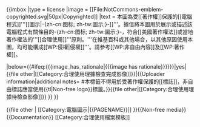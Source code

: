 {{imbox
 |type  = license
 |image = [[File:NotCommons-emblem-copyrighted.svg|50px|Copyrighted]]
 |text  = 本圖為受[[著作權]]保護的[[電腦程式]]'''[[圖示|-{zh-cn:图标; zh-tw:圖示;}-]]'''。據信將本圖用於展示或描述該電腦程式有關條目的-{zh-cn:图标; zh-tw:圖示;}-，符合[[美國著作權法]]或當地著作權法的'''[[合理使用]]'''原則。'''在維基百科或其他場合，以其他原因使用本圖，均可能構成[[WP:侵權|侵權]]'''。請參考[[WP:非自由內容]]及[[WP:著作權]]。

|below={{#ifeq:{{{image_has_rationale|{{{image has rationale}}}}}}|yes|{{file other|[[Category:合理使用理據檢查完成影像]]}}|{{Uploader information|additional notes=
#本標籤不得用於受著作權保護的[[標誌]]，非自由標誌應當使用{{tl|Non-free logo}}標籤。}}{{file other|[[Category:合理使用理據待檢查影像]]}} 
}}<!--endof ifeq-->
}}<!--endof imbox-->

{{file other
| [[Category:電腦圖示|{{PAGENAME}}]]
}}{{Non-free media}}<noinclude>
{{Documentation}}
[[Category:合理使用檔案模板]]
</noinclude>